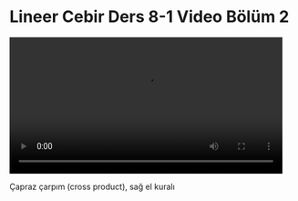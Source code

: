 # Lineer Cebir Ders 8-1 Video Bölüm 2

<video width="95%" controls>
    <source src="https://drive.google.com/uc?export=view&id=1BPHkUicwrIrxzNjY-SFdIQHkpOJr-fh7" type='video/mp4'>
</video>

Çapraz çarpım (cross product), sağ el kuralı
